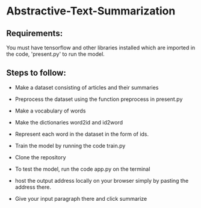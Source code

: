 # Abstractive-Text-Summarization

## Requirements:
You must have tensorflow and other libraries installed which are imported in the code, 'present.py' to run the model.

## Steps to follow:
* Make a dataset consisting of articles and their summaries
* Preprocess the dataset using the function preprocess in present.py
* Make a vocabulary of words 
* Make the dictionaries word2id and id2word
* Represent each word in the dataset in the form of ids.

* Train the model by running the code train.py

* Clone the repository 
* To test the model, run the code app.py on the terminal
* host the output address locally on your browser simply by pasting the address there.
* Give your input paragraph there and click summarize

